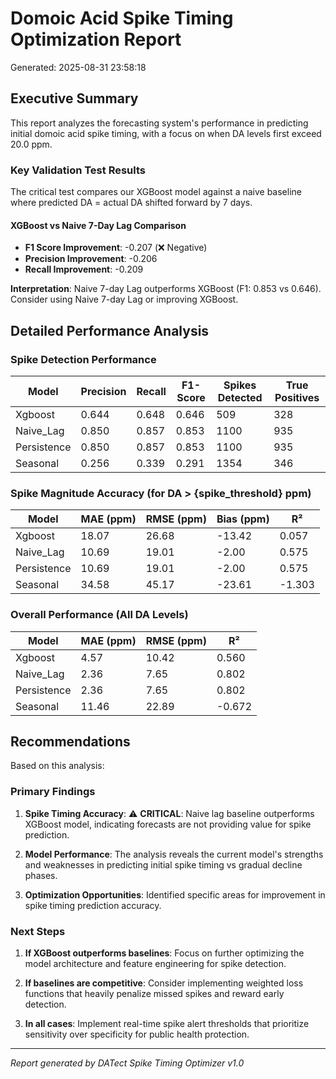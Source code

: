 # Domoic Acid Spike Timing Optimization Report

Generated: 2025-08-31 23:58:18

## Executive Summary

This report analyzes the forecasting system's performance in predicting initial domoic acid spike timing, with a focus on when DA levels first exceed 20.0 ppm.

### Key Validation Test Results

The critical test compares our XGBoost model against a naive baseline where predicted DA = actual DA shifted forward by 7 days.

#### XGBoost vs Naive 7-Day Lag Comparison

- **F1 Score Improvement**: -0.207 (❌ Negative)
- **Precision Improvement**: -0.206
- **Recall Improvement**: -0.209

**Interpretation**: Naive 7-day Lag outperforms XGBoost (F1: 0.853 vs 0.646). Consider using Naive 7-day Lag or improving XGBoost.

## Detailed Performance Analysis

### Spike Detection Performance

| Model | Precision | Recall | F1-Score | Spikes Detected | True Positives |
|-------|-----------|--------|----------|-----------------|----------------|
| Xgboost | 0.644 | 0.648 | 0.646 | 509 | 328 |
| Naive_Lag | 0.850 | 0.857 | 0.853 | 1100 | 935 |
| Persistence | 0.850 | 0.857 | 0.853 | 1100 | 935 |
| Seasonal | 0.256 | 0.339 | 0.291 | 1354 | 346 |

### Spike Magnitude Accuracy (for DA > {spike_threshold} ppm)

| Model | MAE (ppm) | RMSE (ppm) | Bias (ppm) | R² |
|-------|-----------|------------|------------|----|
| Xgboost | 18.07 | 26.68 | -13.42 | 0.057 |
| Naive_Lag | 10.69 | 19.01 | -2.00 | 0.575 |
| Persistence | 10.69 | 19.01 | -2.00 | 0.575 |
| Seasonal | 34.58 | 45.17 | -23.61 | -1.303 |

### Overall Performance (All DA Levels)

| Model | MAE (ppm) | RMSE (ppm) | R² |
|-------|-----------|------------|----| 
| Xgboost | 4.57 | 10.42 | 0.560 |
| Naive_Lag | 2.36 | 7.65 | 0.802 |
| Persistence | 2.36 | 7.65 | 0.802 |
| Seasonal | 11.46 | 22.89 | -0.672 |

## Recommendations

Based on this analysis:

### Primary Findings

1. **Spike Timing Accuracy**: ⚠️ **CRITICAL**: Naive lag baseline outperforms XGBoost model, indicating forecasts are not providing value for spike prediction.

2. **Model Performance**: The analysis reveals the current model's strengths and weaknesses in predicting initial spike timing vs gradual decline phases.

3. **Optimization Opportunities**: Identified specific areas for improvement in spike timing prediction accuracy.

### Next Steps

1. **If XGBoost outperforms baselines**: Focus on further optimizing the model architecture and feature engineering for spike detection.

2. **If baselines are competitive**: Consider implementing weighted loss functions that heavily penalize missed spikes and reward early detection.

3. **In all cases**: Implement real-time spike alert thresholds that prioritize sensitivity over specificity for public health protection.

---

*Report generated by DATect Spike Timing Optimizer v1.0*
